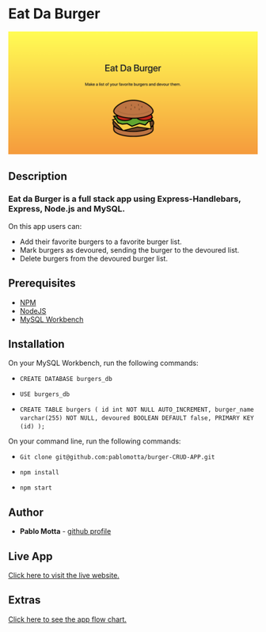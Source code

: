 # Eat Da Burger

![App Logo](public/assets/img/eat-da-burger.png)

## Description

### Eat da Burger is a full stack app using Express-Handlebars, Express, Node.js and MySQL.

On this app users can:

-   Add their favorite burgers to a favorite burger list.
-   Mark burgers as devoured, sending the burger to the devoured list.
-   Delete burgers from the devoured burger list.

## Prerequisites

-   [NPM](https://www.npmjs.com/get-npm)
-   [NodeJS](https://nodejs.org/en/)
-   [MySQL Workbench](https://www.mysql.com/products/workbench/)

## Installation

On your MySQL Workbench, run the following commands:

-   `CREATE DATABASE burgers_db`
-   `USE burgers_db`

-   `CREATE TABLE burgers ( id int NOT NULL AUTO_INCREMENT, burger_name varchar(255) NOT NULL, devoured BOOLEAN DEFAULT false, PRIMARY KEY (id) );`

On your command line, run the following commands:

-   `Git clone git@github.com:pablomotta/burger-CRUD-APP.git`

-   `npm install`

-   `npm start`

## Author

-   **Pablo Motta** - [github profile](https://github.com/pablomotta)

## Live App

[Click here to visit the live website.](https://eat-da-burger-pm.herokuapp.com/)

## Extras

[Click here to see the app flow chart.](https://www.lucidchart.com/invitations/accept/20aed70b-5887-46fd-a74f-2710ebade132)
